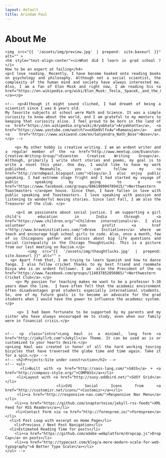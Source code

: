 ```yaml
---
layout: default
title: Arindam Paul
---
```


<div class="home" align="justify">
	<h1 class="pageTitle">About Me</h1>

	<img src="{{ '/assets/img/preview.jpg' | prepend: site.baseurl }}" alt="" >
	<h4 style="text-align:center"><i>What did I learn in grad school ? </i>  
	How to be an expert at failing</h4>
	<p>I love reading. Recently, I have become hooked onto reading books on psychology and philosophy. Although not a social scientist, the complexity of the human mind and society have always interested me. Also, I am a fan of Elon Musk and right now, I am reading his <a href="https://en.wikipedia.org/wiki/Elon_Musk:_Tesla,_SpaceX,_and_the_Quest_for_a_Fantastic_Future">biography.</a></p>

    <!-- <p>Although it might sound cliched, I had dreamt of being a scientist since I was 6 years old.
    My favorite subjects at school were Math and Science. It was a simple curiosity to know about the world, and I am grateful to my mentors to keeping that curiosity alive. I feel proud to be born in the land of <a href="https://en.wikipedia.org/wiki/Aryabhata">Aryabhatta</a>, <a href="https://www.youtube.com/watch?v=oXGm9Vlfx4w">Ramanujan</a> and <a href="https://www.wikiwand.com/en/Satyendra_Nath_Bose">Bose</a>.</p> -->

		<p> My other hobby is creative writing. I am an ardent writer and a regular member of the <a href="http://www.meetup.com/Evanston-Creative-Writing-Group/">Evanston Creative Writing Group</a>. Although, primarily I write short stories and poems, my goal is to write a novel this year. One day, I would like to have my work published. Meanwhile, you can follow my <a href="http://arndmpaul.blogspot.com/">blog</a>.I also enjoy public speaking. I had extreme stage fright and I had started my voyage of public speaking by going to a <a href="https://www.facebook.com/groups/886190904789415/">Northwestern Toastmasters </a>open house. Since then, I have fallen in love with public speaking and Toastmasters. I love speaking with passion and listening to wonderful moving stories. Since last Fall, I am also the Treasurer of the club. </p>

		<p>I am passionate about social justice. I am supporting a girl child's education in India through <a href="https://www.children.org/">Children international</a>. I also volunteer at a non profit <a href ="http://www.braveinitiatives.com/">Brave Initiatives</a> where we teach and encourage high school girls to code. Also, once a month, few of us Chicagoans gather and discuss about big life questions and social (in)equality in the Chicago ThoughtLucks. This is a picture from our last meeting on Racism.</p>
		<img src="{{ '/assets/img/thoughtlucks.jpg' | prepend: site.baseurl }}" alt="" >
	  <p> Apart from that, I am trying to learn Spanish and how to dance Tango. I also follow cricket thanks to my best friend and roommate Divya who is an ardent follower. I am  also the President of the <a href="https://www.facebook.com/groups/114037852056065/">Northwestern Cricket Club</a>.</p>
		<p> My passion for teaching makes me want to be a professor 5-10 years down the line.  I have often felt that the academic environment often disadvantages grad students especially international students. So, one of my future goals is to become an advocate for the grad students when I would have the power to influence the academic system.</p>

		<p> I had been fortunate to be supported by my parents and my sister who have always encouraged me to study, even when our family were in financial crisis.</p>


	<!-- <p class="intro">Long Haul is a minimal, long form <a href="http://jekyllrb.com">Jekyll</a> Theme. It can be used as is or customized to your hearts desire.</p>
	<p>Long Haul was created in honor of all the hard working touring bicycles that have traversed the globe time and time again. Take it for a spin.</p> -->
	<!-- <h2>Projects:Site under construction</h2> -->
	<!-- <ul>
		<li>Built with <a href="http://sass-lang.com/">SASS</a> + <a href="http://compass-style.org/">COMPASS</a></li>
  		<li>Layout with <a href="http://susy.oddbird.net/">SUSY Grid</a></li>
  		<li>SVG Social Icons from <a href="http://customizr.net/icons/">Customizr</a></li>
  		<li><a href="http://responsive-nav.com/">Responsive Nav Menu</a></li>
  		<li><a href="https://github.com/snaptortoise/jekyll-rss-feeds">XML Feed for RSS Readers</a></li>
  		<li>Contact Form via <a href="http://formspree.io/">Formspree</a></li>
      <li>5 Post Loop with excerpt on Home Page</li>
  		<li>Previous / Next Post Navigation</li>
      <li>Estimated Reading Time for posts</li>
  		<li><a href="https://github.com/adobe-webplatform/dropcap.js">Drop Cap</a> on posts</li>
  		<li><a href="http://typecast.com/blog/a-more-modern-scale-for-web-typography">A Better Type Scale</a></li>
  	</ul> -->
</div>
